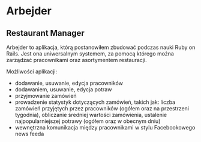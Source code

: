 # Arbejder

## Restaurant Manager

Arbejder to aplikacja, którą postanowiłem zbudować podczas nauki Ruby on Rails. Jest ona uniwersalnym systemem, za pomocą którego można zarządzać pracownikami oraz asortymentem restauracji.

Możliwości aplikacji:
* dodawanie, usuwanie, edycja pracowników
* dodawaniem, usuwanie, edycja potraw
* przyjmowanie zamówień
* prowadzenie statystyk dotyczących zamówień, takich jak: liczba zamówień przyjętych przez pracowników (ogółem oraz na przestrzeni tygodnia), obliczanie średniej wartości zamówienia, ustalenie najpopularniejszej potrawy (ogółem oraz w obecnym dniu)
* wewnętrzna komunikacja między pracownikami w stylu Facebookowego news feeda